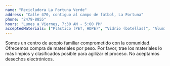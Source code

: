 ```yaml
---
name: "Recicladora La Fortuna Verde"
address: "Calle 470, contiguo al campo de fútbol, La Fortuna"
phone: "2479-8855"
hours: "Lunes a Viernes, 7:30 AM - 5:00 PM"
acceptedMaterials: ["Plástico (PET, HDPE)", "Vidrio (botellas)", "Aluminio", "Chatarra de Hierro", "Papel y Cartón"]
---
```


Somos un centro de acopio familiar comprometido con la comunidad. Ofrecemos compra de materiales por peso. Por favor, trae los materiales lo más limpios y clasificados posible para agilizar el proceso. No aceptamos desechos electrónicos.